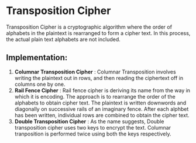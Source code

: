 # Transposition Cipher
Transposition Cipher is a cryptographic algorithm where the order of alphabets in the plaintext is rearranged to form a cipher text. 
In this process, the actual plain text alphabets are not included.

## Implementation:
1. **Columnar Transposition Cipher** : Columnar Transposition involves writing the plaintext out in rows, and then reading the ciphertext off in columns one by one.
2. **Rail Fence Cipher** : Rail fence cipher is deriving its name from the way in which it is encoding. The approach is to rearrange the order of the alphabets to obtain
cipher text. The plaintext is written downwords and diagonally on successive rails of an imaginary fence. After each alphbet has been written, individual rows are combined to obtain the cipher text.
3. **Double Transposition Cipher** : As the name suggests, Double transposition cipher uses two keys to encrypt the text. Columnar tranposition is performed twice using both the keys respectively.